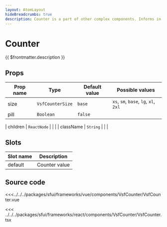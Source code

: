 ```yaml
---
layout: AtomLayout
hideBreadcrumbs: true
description: Counter is a part of other complex components. Informs in numerical (integer) form about the number of elements.
---
```

# Counter

{{ $frontmatter.description }}

<Generate />

## Props

| Prop name | Type              | Default value | Possible values                       |
|-----------|-------------------|---------------|---------------------------------------|
| size      | `VsfCounterSize` | `base`        | `xs`, `sm`, `base`, `lg`, `xl`, `2xl` |
| pill      | `Boolean`         | `false`       |                                       |
<!-- react -->
| children  | `ReactNode`       |               |                                       |
| className | `String`          |               |                                       |
<!-- end react -->

<!-- vue -->
## Slots

| Slot name |            Description            |
| --------- | :-------------------------------: |
| default   | Counter value                     |
<!-- end vue -->

## Source code

<!-- vue -->
<<<../../../packages/sfui/frameworks/vue/components/VsfCounter/VsfCounter.vue
<!-- end vue -->
<!-- react -->
<<< ../../../packages/sfui/frameworks/react/components/VsfCounter/VsfCounter.tsx
<!-- end react -->
